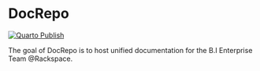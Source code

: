 
# DocRepo

  <!-- badges: start -->
[![Quarto Publish](https://github.com/rax-bivis/DocRepo/actions/workflows/publish_pages_quarto.yaml/badge.svg)](https://github.com/rax-bivis/DocRepo/actions/workflows/publish_pages_quarto.yaml)
  <!-- badges: end -->

The goal of DocRepo is to host unified documentation for the B.I Enterprise Team @Rackspace.

